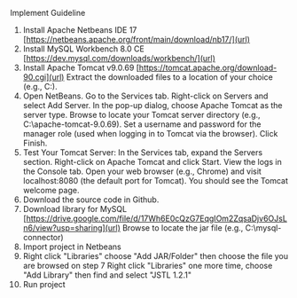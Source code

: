 Implement Guideline

1. Install Apache Netbeans IDE 17 [https://netbeans.apache.org/front/main/download/nb17/](url)
2. Install MySQL Workbench 8.0 CE [https://dev.mysql.com/downloads/workbench/](url)
3. Install Apache Tomcat v9.0.69 [https://tomcat.apache.org/download-90.cgi](url)
   Extract the downloaded files to a location of your choice (e.g., C:\).
4. Open NetBeans.
  Go to the Services tab.
  Right-click on Servers and select Add Server.
  In the pop-up dialog, choose Apache Tomcat as the server type.
  Browse to locate your Tomcat server directory (e.g., C:\apache-tomcat-9.0.69).
  Set a username and password for the manager role (used when logging in to Tomcat via the browser).
  Click Finish.
5. Test Your Tomcat Server:
  In the Services tab, expand the Servers section.
  Right-click on Apache Tomcat and click Start.
  View the logs in the Console tab.
  Open your web browser (e.g., Chrome) and visit localhost:8080 (the default port for Tomcat). You should see the Tomcat welcome page.
6. Download the source code in Github.
7. Download library for MySQL [https://drive.google.com/file/d/17Wh6E0cQzG7EqgIOm2ZqsaDjv6OJsLn6/view?usp=sharing](url)
  Browse to locate the jar file (e.g., C:\mysql-connector)
8. Import project in Netbeans
9. Right click "Libraries" choose "Add JAR/Folder" then choose the file you are browsed on step 7
   Right click "Libraries" one more time, choose "Add Library" then find and select "JSTL 1.2.1"
10. Run project
